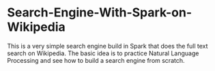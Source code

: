 # Search-Engine-With-Spark-on-Wikipedia
This is a very simple search engine build in Spark that does the full text search on Wikipedia. The basic idea is to practice Natural Language Processing and see how to build a search engine from scratch.
